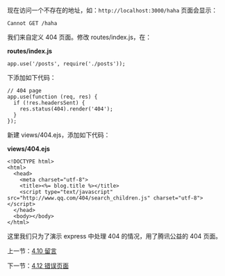 现在访问一个不存在的地址，如：`http://localhost:3000/haha` 页面会显示：

```
Cannot GET /haha
```

我们来自定义 404 页面。修改 routes/index.js，在：

**routes/index.js**

```
app.use('/posts', require('./posts'));
```

下添加如下代码：

```
// 404 page
app.use(function (req, res) {
  if (!res.headersSent) {
    res.status(404).render('404');
  }
});
```

新建 views/404.ejs，添加如下代码：

**views/404.ejs**

```
<!DOCTYPE html>
<html>
  <head>
    <meta charset="utf-8">
    <title><%= blog.title %></title>
    <script type="text/javascript" src="http://www.qq.com/404/search_children.js" charset="utf-8"></script>
  </head>
  <body></body>
</html>
```

这里我们只为了演示 express 中处理 404 的情况，用了腾讯公益的 404 页面。

上一节：[4.10 留言](https://github.com/Liuxiang66/express-project/blob/master/book/4.10%20%E7%95%99%E8%A8%80.md)

下一节：[4.12 错误页面](https://github.com/Liuxiang66/express-project/blob/master/book/4.12%20%E9%94%99%E8%AF%AF%E9%A1%B5%E9%9D%A2.md)
